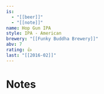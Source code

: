 ```yaml
---
is:
  - "[[beer]]"
  - "[[note]]"
name: Hop Gun IPA
style: IPA - American
brewery: "[[Funky Buddha Brewery]]"
abv: 7
rating: 👍
last: "[[2016-02]]"
---
```

# Notes

